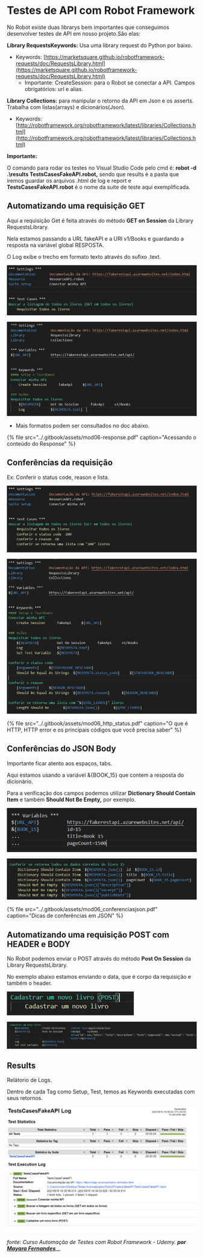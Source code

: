 # Testes de API com Robot Framework

No Robot existe duas librarys bem importantes que conseguimos desenvolver testes de API em nosso projeto.São elas:

**Library RequestsKeywords:** Usa uma library request do Python por baixo.

* Keywords:  [https://marketsquare.github.io/robotframework-requests/doc/RequestsLibrary.html](https://marketsquare.github.io/robotframework-requests/doc/RequestsLibrary.html)
  * Importante: CreateSession: para o Robot se conectar a API. Campos obrigatórios: url e alias.

**Library Collections:** para manipular o retorno da API em Json e os asserts. Trabalha com listas\(arrays\) e dicionários\(Json\).

* Keywords: [http://robotframework.org/robotframework/latest/libraries/Collections.html](http://robotframework.org/robotframework/latest/libraries/Collections.html)

**Importante:** 

O comando para rodar os testes no Visual Studio Code pelo cmd é: **robot -d .\results TestsCasesFakeAPI.robot,** sendo que results é a pasta que iremos guardar os arquivos .html de log e report e **TestsCasesFakeAPI.robot** é o nome da suite de teste aqui exemplificada.

## Automatizando uma requisição GET <a id="automatizando-uma-requisi&#xE7;&#xE3;o-get"></a>

Aqui a requisição Get é feita através do método **GET on Session** da Library RequestsLibrary.

Nela estamos passando a URL fakeAPI e a URI v1/Books e guardando a resposta na variável global RESPOSTA.

O Log exibe o trecho em formato texto através do sufixo .text.

![](../.gitbook/assets/api_robot_get.png)

![](../.gitbook/assets/api_robot_get_01.png)

* Mais formatos podem ser consultados no doc abaixo.

{% file src="../.gitbook/assets/mod06-response.pdf" caption="Acessando o conteúdo do Response" %}

## Conferências da requisição <a id="confer&#xEA;ncias-da-requisi&#xE7;&#xE3;o"></a>

Ex: Conferir o status code, reason e lista.

![](../.gitbook/assets/image-7-.png)

![](../.gitbook/assets/image-8-.png)

{% file src="../.gitbook/assets/mod06\_http\_status.pdf" caption="O que é HTTP, HTTP error e os principais códigos que você precisa saber" %}

## Conferências do JSON Body <a id="confer&#xEA;ncias-do-json-body"></a>

Importante ficar atento aos espaços, tabs.

Aqui estamos usando a variável &{BOOK\_15} que contem a resposta do dicionário.

Para a verificação dos campos podemos utilizar **Dictionary Should Contain Item** e também **Should Not Be Empty,** por exemplo.

![](../.gitbook/assets/image-9-.png)

![](../.gitbook/assets/image-10-.png)

{% file src="../.gitbook/assets/mod06\_conferenciasjson.pdf" caption="Dicas de conferências em JSON" %}

## Automatizando uma requisição POST com HEADER e BODY <a id="automatizando-uma-requisi&#xE7;&#xE3;o-post-com-header-e-body"></a>

No Robot podemos enviar o POST através do método **Post On Session** da Library RequestsLibrary.

No exemplo abaixo estamos enviando o data, que é corpo da requisição e também o header.  


![](../.gitbook/assets/image-12-.png)

![](../.gitbook/assets/image-11-.png)

## Results <a id="results"></a>

Relátorio de Logs.

Dentro de cada Tag como Setup, Test, temos as Keywords executadas com seus retornos.

![](../.gitbook/assets/image-13-.png)

 _fonte: Curso Automação de Testes com Robot Framework - Udemy. **por**_ [_**Mayara Fernandes**_](https://www.udemy.com/user/mayara-ribeiro-fernandes/)\_\_

